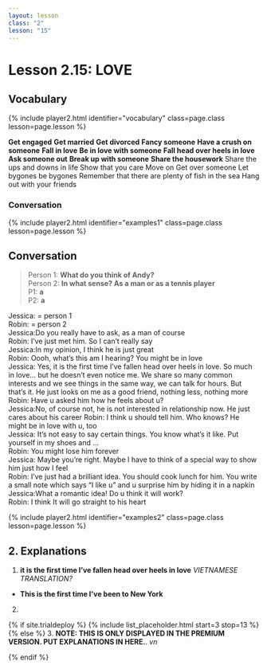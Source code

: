 ```yaml
---
layout: lesson
class: "2"
lesson: "15"
---
```



# Lesson 2.15: LOVE 


## Vocabulary 
{% include player2.html identifier="vocabulary" class=page.class lesson=page.lesson %}

**Get engaged** 
**Get married** 
**Get divorced**
**Fancy someone**
**Have a crush on someone**
**Fall in love**
**Be in love with someone**
**Fall head over heels in love**
**Ask someone out**
**Break up with someone**
**Share the housework**
Share the ups and downs in life
Show that you care
Move on 
Get over someone
Let bygones be bygones
Remember that there are plenty of fish in the sea
Hang out with your friends



### Conversation




{% include player2.html identifier="examples1" class=page.class lesson=page.lesson %}

## Conversation

> Person 1: **What do you think of Andy?**     
> Person 2: **In what sense? As a man or as a tennis player**  
> P1: **a**  
> P2: **a**  


Jessica: = person 1      
Robin: = person 2     
Jessica:Do you really have to ask, as a man of course     
Robin: I’ve just met him. So I can’t really say     
Jessica:In my opinion, I think he is just great     
Robin: Oooh, what’s this am I hearing? You might be in love     
Jessica: Yes, it is the first time I’ve fallen head over      heels in love. So much in love… but he doesn’t even notice me. We share so many common interests and we see things in the same way, we can talk for hours. But that’s it. He just looks on me as a good friend, nothing less, nothing more     
Robin: Have u asked him how he feels about u?     
Jessica:No, of course not, he is not interested in      relationship now. He just cares about his career
Robin: I think u should tell him. Who knows? He might be in love with u, too     
Jessica: It’s not easy to say certain things. You know what’s it like. Put yourself in my shoes and …     
Robin: You might lose him forever     
Jessica: Maybe you’re right. Maybe I have to think of a special way to show him just how I feel      
Robin: I’ve just had a brilliant idea. You should cook lunch for him. You write a small note which says “I like u” and u surprise him by hiding it in a napkin      
Jessica:What a romantic idea! Do u think it will work?     
Robin: I think It will go straight to his heart     

{% include player2.html identifier="examples2" class=page.class lesson=page.lesson %}
## 2. Explanations

1. **it is the first time I’ve fallen head over heels in love**
*VIETNAMESE TRANSLATION?*  
- **This is the first time I've been to New York**


2. 



{% if site.trialdeploy %}
  {% include list_placeholder.html start=3 stop=13 %}
  {% else %}
3. **NOTE: THIS IS ONLY DISPLAYED IN THE PREMIUM VERSION. PUT EXPLANATIONS IN HERE.**.
*vn*

  {% endif %}